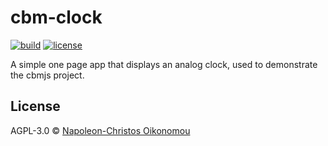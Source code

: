 # cbm-clock

[![build](https://img.shields.io/github/workflow/status/cbmjs/cbm-clock/CI?style=for-the-badge&logo=github&label=)](https://github.com/cbmjs/cbm-clock/actions) [![license](https://img.shields.io/github/license/cbmjs/cbm-clock.svg?style=for-the-badge)](https://github.com/cbmjs/cbm-clock/blob/master/LICENSE)

A simple one page app that displays an analog clock, used to demonstrate the cbmjs project.

## License

AGPL-3.0 © [Napoleon-Christos Oikonomou](https://iamnapo.me)
